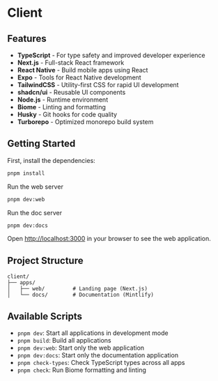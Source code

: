 # Client

## Features

- **TypeScript** - For type safety and improved developer experience
- **Next.js** - Full-stack React framework
- **React Native** - Build mobile apps using React
- **Expo** - Tools for React Native development
- **TailwindCSS** - Utility-first CSS for rapid UI development
- **shadcn/ui** - Reusable UI components
- **Node.js** - Runtime environment
- **Biome** - Linting and formatting
- **Husky** - Git hooks for code quality
- **Turborepo** - Optimized monorepo build system

## Getting Started

First, install the dependencies:

```bash
pnpm install
```

Run the web server

```bash
pnpm dev:web
```

Run the doc server

```bash
pnpm dev:docs
```

Open [http://localhost:3000](http://localhost:3000) in your browser to see the web application.

## Project Structure

```
client/
├── apps/
│   ├── web/         # Landing page (Next.js)
│   └── docs/        # Documentation (Mintlify)
```

## Available Scripts

- `pnpm dev`: Start all applications in development mode
- `pnpm build`: Build all applications
- `pnpm dev:web`: Start only the web application
- `pnpm dev:docs`: Start only the documentation application
- `pnpm check-types`: Check TypeScript types across all apps
- `pnpm check`: Run Biome formatting and linting
